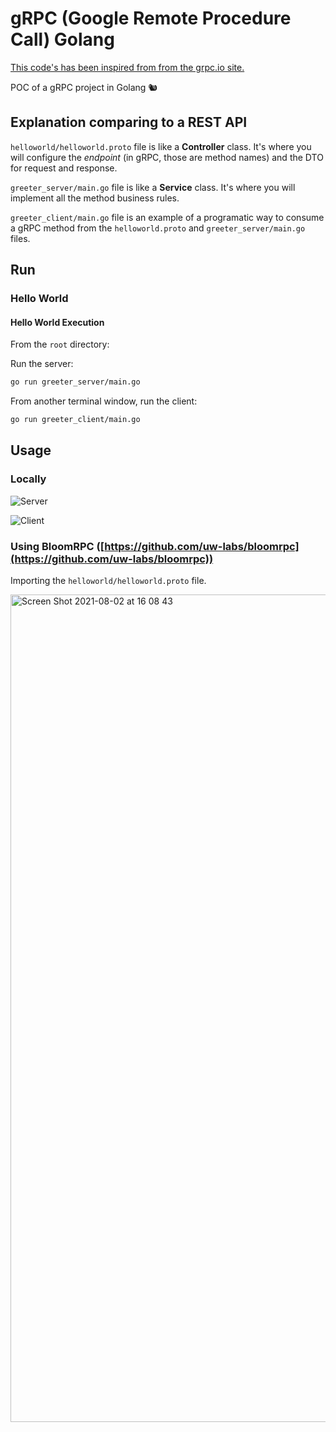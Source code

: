 # gRPC (Google Remote Procedure Call) Golang

[This code's has been inspired from from the grpc.io site.](https://grpc.io/docs/languages/go/quickstart/)

POC of a gRPC project in Golang 🐿

## Explanation comparing to a REST API

`helloworld/helloworld.proto` file is like a **Controller** class. It's where you will configure the _endpoint_ (in gRPC, those are method names) and the DTO for request and response.

`greeter_server/main.go` file is like a **Service** class. It's where you will implement all the method business rules.

`greeter_client/main.go` file is an example of a programatic way to consume a gRPC method from the `helloworld.proto` and `greeter_server/main.go` files.

## Run

### Hello World

#### Hello World Execution

From the `root` directory:

Run the server:

```bash
go run greeter_server/main.go
```

From another terminal window, run the client:

```bash
go run greeter_client/main.go
```

## Usage

### Locally

![Server](https://user-images.githubusercontent.com/22433243/127906948-3aeb3316-6a7a-4f9f-ad0b-b790c5f54ad5.png)

![Client](https://user-images.githubusercontent.com/22433243/127906965-71872380-4d42-495a-90b0-1c0ca431e1a7.png)

### Using BloomRPC ([https://github.com/uw-labs/bloomrpc](https://github.com/uw-labs/bloomrpc))

Importing the `helloworld/helloworld.proto` file.

<img width="1324" alt="Screen Shot 2021-08-02 at 16 08 43" src="https://user-images.githubusercontent.com/22433243/127911346-42ec13c0-6947-4888-926b-1bb9b9bb58c4.png">
